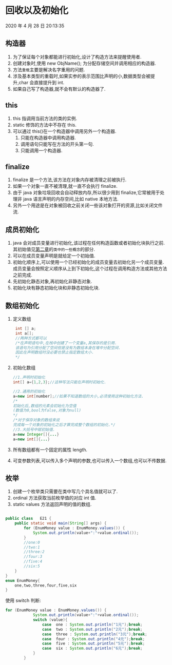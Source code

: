 # 回收以及初始化

2020 年 4 月 28 日 20:13:35

## 构造器

1. 为了保证每个对象都能进行初始化,设计了构造方法来提醒使用者.
2. 创建对象时,使用 new ObjName(); 为分配存储空间并调用相应的构造器.
3. 方法`重载`主要是解决名字重用的问题.
4. 涉及基本类型的重载时,如果实参的表示范围比声明的小,数据类型会被提升,char 会直接提升到 int.
5. 如果自己写了构造器,就不会有默认的构造器了.

## this

1. this 指调用当前方法的类的实例.
2. static 修饰的方法中不存在 this.
3. 可以通过 this()在一个构造器中调用另外一个构造器.
   1. 只能在构造器中调用构造器.
   2. 调用语句只能写在方法的开头第一句.
   3. 只能调用一个构造器.

## finalize

1. finalize 是一个方法,该方法在对象内存被清理之前被执行.
2. 如果一个对象一直不被清理,就一直不会执行 finalize.
3. 由于 java 对象垃圾回收会自动释放内存,所以很少用到 finalize,它常被用于处理非 java 语言声明的内存空间,比如 native 本地方法.
4. 另外一个用途是在对象被回收之前关闭一些该对象打开的资源,比如关闭文件流.

## 成员初始化

1. java 会对成员变量进行初始化,该过程在任何构造函数或者初始化块执行之前.其初始值见[第二章](./第二章一切都是对象.md)的`类中的一些概念`的部分.
2. 可以在成员变量声明是就给定一个初始值.
3. 初始化顺序上,可以使用一个已经初始化的成员变量去初始化另一个成员变量.成员变量会按照定义顺序从上到下初始化,这个过程在调用构造方法或其他方法之前完成.
4. 先初始化静态对象,再初始化非静态对象.
5. 初始化块有静态初始化块和非静态初始化块.

## 数组初始化

1. 定义数组

   ```java
    int [] a;
    int a[];
    //两种方式都可以
    /*在声明语句中,在栈中创建了一个变量a,其保存的是引用.
    该语句为引用分配了空间但是没有为数组本身在堆中分配空间.
    因此在声明数组时没必要也禁止指定数组大小.
    */
   ```

2. 初始化数组

   ```java
   //1.声明时初始化
   int[] a={1,2,3};//这种写法只能在声明时初始化.

   //2.通用的初始化
   a=new int[number];//如果不知道数组的大小,必须使用这种初始化方法.
   /*
   初始化后,数组的元素会初始化为空值
   (数值为0,bool为false,对象为null)
   */
   /*对于保存对象的数组来说
   完成每一个对象的初始化之后才算完成整个数组的初始化.*/
   //3.大括号中赋初始值.
   a=new Integer[]{...}
   a=new int[]{...}

   ```

3. 所有数组都有一个固定的属性 length.
4. 可变参数列表,可以传入多个声明的参数,也可以传入一个数组,也可以不传数据.

## 枚举

1. 创建一个枚举类只需要在类中写几个具名值就可以了.
2. ordinal 方法获取当前枚举值的对应 int 值.
3. static values 方法返回声明的值的数组.

```java

public class   E21 {
    public static void main(String[] args) {
        for (EnumMoney value : EnumMoney.values()) {
            System.out.println(value+":"+value.ordinal());
        }
        //one:0
        //two:1
        //three:2
        //four:3
        //five:4
        //six:5
    }
}
enum EnumMoney{
    one,two,three,four,five,six
}
```

使用 switch 判断:

````java
for (EnumMoney value : EnumMoney.values()) {
            System.out.println(value+":"+value.ordinal());
            switch (value){
                case  one : System.out.println("1元");break;
                case  two : System.out.println("2元");break;
                case  three : System.out.println("3元");break;
                case  four : System.out.println("4元");break;
                case  five : System.out.println("5元");break;
                case  six : System.out.println("6元");break;
            }
        }
````
